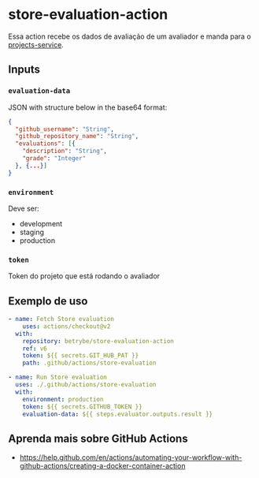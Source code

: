 # store-evaluation-action
Essa action recebe os dados de avaliação de um avaliador e manda para o [projects-service](https://github.com/betrybe/projects-service).

## Inputs

### `evaluation-data`

JSON with structure below in the base64 format:

```json
{
  "github_username": "String",
  "github_repository_name": "String",
  "evaluations": [{
    "description": "String",
    "grade": "Integer"
  }, {...}]
}
```

### `environment`

Deve ser:

- development
- staging
- production

### `token`

Token do projeto que está rodando o avaliador

## Exemplo de uso
```yml
- name: Fetch Store evaluation
    uses: actions/checkout@v2
  with:
    repository: betrybe/store-evaluation-action
    ref: v6
    token: ${{ secrets.GIT_HUB_PAT }}
    path: .github/actions/store-evaluation

- name: Run Store evaluation
  uses: ./.github/actions/store-evaluation
  with:
    environment: production
    token: ${{ secrets.GITHUB_TOKEN }}
    evaluation-data: ${{ steps.evaluator.outputs.result }}
```

## Aprenda mais sobre GitHub Actions

- https://help.github.com/en/actions/automating-your-workflow-with-github-actions/creating-a-docker-container-action

